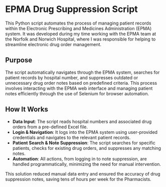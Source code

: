 # EPMA Drug Suppression Script

This Python script automates the process of managing patient records within the Electronic Prescribing and Medicines Administration (EPMA) system. It was developed during my time working with the EPMA team at the Norfolk and Norwich Hospital, where I was responsible for helping to streamline electronic drug order management.

## Purpose

The script automatically navigates through the EPMA system, searches for patient records by hospital number, and suppresses outdated or unnecessary drug order notes based on predefined criteria. This process involves interacting with the EPMA web interface and managing patient notes efficiently through the use of Selenium for browser automation.

## How It Works

- **Data Input**: The script reads hospital numbers and associated drug orders from a pre-defined Excel file.
- **Login & Navigation**: It logs into the EPMA system using user-provided credentials and navigates to the relevant patient records.
- **Patient Search & Note Suppression**: The script searches for specific patients, checks for existing drug orders, and suppresses any matching notes.
- **Automation**: All actions, from logging in to note suppression, are handled programmatically, minimizing the need for manual intervention.

This solution reduced manual data entry and ensured the accuracy of drug suppression notes, saving tens of hours per week for the Pharmacists.
